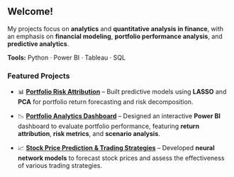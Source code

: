 ## Welcome!

My projects focus on **analytics** and **quantitative analysis in finance**, with an emphasis on **financial modeling**, **portfolio performance analysis**, and **predictive analytics**.

**Tools:** Python · Power BI · Tableau · SQL

### Featured Projects

- 📊 **[Portfolio Risk Attribution](https://github.com/wya58/python-projects/tree/main/Portfolio%20Risk%20Attribution)** – Built predictive models using **LASSO** and **PCA** for portfolio return forecasting and risk decomposition.

- 📉 **[Portfolio Analytics Dashboard](https://github.com/wya58/power-bi-projects/tree/main/Portfolio%20Analytics)** – Designed an interactive **Power BI** dashboard to evaluate portfolio performance, featuring **return attribution**, **risk metrics**, and **scenario analysis**.

- 📈 **[Stock Price Prediction & Trading Strategies](https://github.com/wya58/python-projects/tree/main/Stock%20Price%20Prediction%20%26%20Trading%20Strategies%20Backtest)** – Developed **neural network models** to forecast stock prices and assess the effectiveness of various trading strategies.
